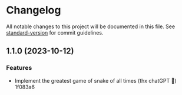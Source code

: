 # Changelog

All notable changes to this project will be documented in this file. See [standard-version](https://github.com/conventional-changelog/standard-version) for commit guidelines.

## 1.1.0 (2023-10-12)


### Features

* Implement the greatest game of snake of all times (thx chatGPT 🤫) 1f083a6
